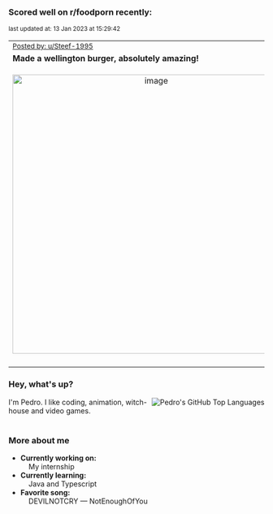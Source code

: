 ### Scored well on r/foodporn recently:

<p align="left"><sub>last updated at: 13 Jan 2023 at 15:29:42</sub></p>

|   |
| --- |
| <sub>[Posted by: u/Steef-1995][source]</sub> |
| **Made a wellington burger, absolutely amazing!** | 
|<p align="center"> <img alt="image" src="https://i.redd.it/4fqmj8443pba1.jpg" width="550" /> </p>|
|   |

### Hey, what's up?
<img align="right" alt="Pedro's GitHub Top Languages" src="https://github-readme-stats.vercel.app/api/top-langs/?username=PedrosUsername&exclude_repo=HW2&layout=compact" />

I'm Pedro. I like coding, animation, witch-house and video games.<br><br>

### More about me
- **Currently working on:**  
&nbsp;&nbsp;&nbsp;&nbsp;My internship
- **Currently learning:**  
&nbsp;&nbsp;&nbsp;&nbsp;Java and Typescript
- **Favorite song:**  
&nbsp;&nbsp;&nbsp;&nbsp;DEVILNOTCRY — NotEnoughOfYou<br><br>

  



  
  
  
[linkedin]: https://linkedin.com/in/pedro-h-r-gomes-8a487b14a/
[gmail]: mailto:pilique11@gmail.com
[source]: https://reddit.com/r/FoodPorn/comments/10a6dsf/made_a_wellington_burger_absolutely_amazing/
[redditAPI]: https://www.reddit.com/dev/api/